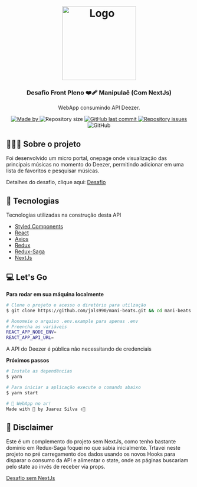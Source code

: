<h1 align="center">
  <img alt="Logo" src="https://web.manipulae.com.br/_next/static/images/logo@2x-aefbf3fe777b1b64334b5a2724597f60.png" width="200px">
</h1>

<h3 align="center">
  Desafio Front Pleno ❤️‍🩹 Manipulaê (Com NextJs)
</h3>

<p align="center">WebApp consumindo API Deezer.</p>

<p align="center">
  <a href="https://www.linkedin.com/in/juarezsilva/" target="_blank" rel="noopener noreferrer">
    <img alt="Made by" src="https://img.shields.io/badge/made%20by-juarez%20silva-%23FF9000">
  </a>

  <img alt="Repository size" src="https://img.shields.io/github/repo-size/jals990/mani-beats?color=%23FF9000">

  <a href="https://github.com/jals990/mani-beats/commits/master">
    <img alt="GitHub last commit" src="https://img.shields.io/github/last-commit/jals990/mani-beats?color=%23FF9000">
  </a>

  <a href="https://github.com/jals990/mani-beats/issues">
    <img alt="Repository issues" src="https://img.shields.io/github/issues/jals990/mani-beats?color=%23FF9000">
  </a>

  <img alt="GitHub" src="https://img.shields.io/github/license/jals990/mani-beats?color=%23FF9000">
</p>

## 🧑🏽‍💻 Sobre o projeto

Foi desenvolvido um micro portal, onepage onde visualização das principais músicas no momento do Deezer, permitindo adicionar em uma lista de favoritos e pesquisar músicas.

Detalhes do desafio, clique aqui: [Desafio](https://github.com/manipulaeHealth/desafio-front-pleno/blob/main/README.md)<br />

## 🚀 Tecnologias

Tecnologias utilizadas na construção desta API

- [Styled Components](https://github.com/styled-components/styled-components)
- [React](https://reactjs.org)
- [Axios](https://github.com/axios/axios)
- [Redux](https://github.com/topics/redux)
- [Redux-Saga](https://github.com/redux-saga/redux-saga)
- [NextJs]()

## 💻 Let's Go

**Para rodar em sua máquina localmente**

```bash
# Clone o projeto e acesso o diretório para utilzação
$ git clone https://github.com/jals990/mani-beats.git && cd mani-beats
```

```bash
# Ronomeie o arquivo .env.example para apenas .env
# Preencha as variáveis 
REACT_APP_NODE_ENV=
REACT_APP_API_URL=
```

A API do Deezer é pública não necessitando de credenciais<br />

**Próximos passos**

```bash
# Instale as dependências
$ yarn

# Para iniciar a aplicação execute o comando abaixo
$ yarn start

# 🚀 WebApp no ar!
Made with 🚀 by Juarez Silva ✌🏾
```

## 👀 Disclaimer

Este é um complemento do projeto sem NextJs, como tenho bastante dominio em Redux-Saga foquei no que sabia inicialmente. Trtavei neste projeto no pré carregamento dos dados usando os novos Hooks para disparar o consumo da API e alimentar o state, onde as páginas buscariam pelo state ao invés de receber via props.

[Desafio sem NextJs](https://github.com/jals990/desafio-mani)<br />
